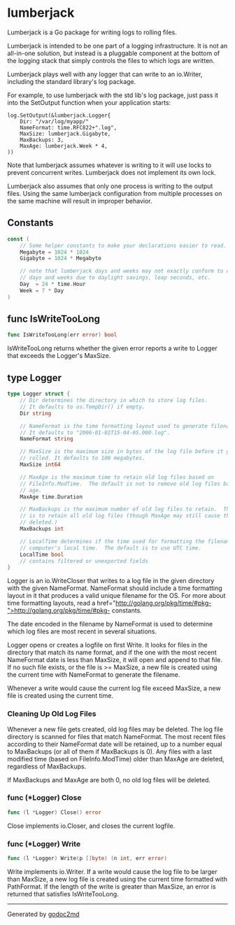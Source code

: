 
# lumberjack

Lumberjack is a Go package for writing logs to rolling files.

Lumberjack is intended to be one part of a logging infrastructure.
It is not an all-in-one solution, but instead is a pluggable
component at the bottom of the logging stack that simply controls the files
to which logs are written.

Lumberjack plays well with any logger that can write to an io.Writer,
including the standard library's log package.

For example, to use lumberjack with the std lib's log package, just pass it
into the SetOutput function when your application starts:


	log.SetOutput(&lumberjack.Logger{
	    Dir: "/var/log/myapp/"
	    NameFormat: time.RFC822+".log",
	    MaxSize: lumberjack.Gigabyte,
	    MaxBackups: 3,
	    MaxAge: lumberjack.Week * 4,
	))

Note that lumberjack assumes whatever is writing to it will use locks to
prevent concurrent writes. Lumberjack does not implement its own lock.

Lumberjack also assumes that only one process is writing to the output files.
Using the same lumberjack configuration from multiple processes on the same
machine will result in improper behavior.




## Constants
``` go
const (
    // Some helper constants to make your declarations easier to read.
    Megabyte = 1024 * 1024
    Gigabyte = 1024 * Megabyte

    // note that lumberjack days and weeks may not exactly conform to calendar
    // days and weeks due to daylight savings, leap seconds, etc.
    Day  = 24 * time.Hour
    Week = 7 * Day
)
```


## func IsWriteTooLong
``` go
func IsWriteTooLong(err error) bool
```
IsWriteTooLong returns whether the given error reports a write to Logger that
exceeds the Logger's MaxSize.



## type Logger
``` go
type Logger struct {
    // Dir determines the directory in which to store log files.
    // It defaults to os.TempDir() if empty.
    Dir string

    // NameFormat is the time formatting layout used to generate filenames.
    // It defaults to "2006-01-02T15-04-05.000.log".
    NameFormat string

    // MaxSize is the maximum size in bytes of the log file before it gets
    // rolled. It defaults to 100 megabytes.
    MaxSize int64

    // MaxAge is the maximum time to retain old log files based on
    // FileInfo.ModTime.  The default is not to remove old log files based on
    // age.
    MaxAge time.Duration

    // MaxBackups is the maximum number of old log files to retain.  The default
    // is to retain all old log files (though MaxAge may still cause them to get
    // deleted.)
    MaxBackups int

    // LocalTime determines if the time used for formatting the filename is the
    // computer's local time.  The default is to use UTC time.
    LocalTime bool
    // contains filtered or unexported fields
}
```
Logger is an io.WriteCloser that writes to a log file in the given directory
with the given NameFormat.  NameFormat should include a time formatting
layout in it that produces a valid unique filename for the OS.  For more
about time formatting layouts, read a href="http://golang.org/pkg/time/#pkg-">http://golang.org/pkg/time/#pkg-</a>
constants.

The date encoded in the filename by NameFormat is used to determine which log
files are most recent in several situations.

Logger opens or creates a logfile on first Write.  It looks for files in the
directory that match its name format, and if the one with the most recent
NameFormat date is less than MaxSize, it will open and append to that file.
If no such file exists, or the file is >= MaxSize, a new file is created
using the current time with NameFormat to generate the filename.

Whenever a write would cause the current log file exceed MaxSize, a new file
is created using the current time.

### Cleaning Up Old Log Files
Whenever a new file gets created, old log files may be deleted.  The log file
directory is scanned for files that match NameFormat.  The most recent files
according to their NameFormat date will be retained, up to a number equal to
MaxBackups (or all of them if MaxBackups is 0).  Any files with a last
modified time (based on FileInfo.ModTime) older than MaxAge are deleted,
regardless of MaxBackups.

If MaxBackups and MaxAge are both 0, no old log files will be deleted.











### func (\*Logger) Close
``` go
func (l *Logger) Close() error
```
Close implements io.Closer, and closes the current logfile.



### func (\*Logger) Write
``` go
func (l *Logger) Write(p []byte) (n int, err error)
```
Write implements io.Writer.  If a write would cause the log file to be larger
than MaxSize, a new log file is created using the current time formatted with
PathFormat.  If the length of the write is greater than MaxSize, an error is
returned that satisfies IsWriteTooLong.









- - -
Generated by [godoc2md](http://godoc.org/github.com/davecheney/godoc2md)
